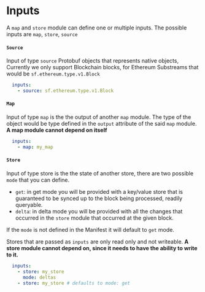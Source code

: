 # Inputs

A `map` and `store` module can define one or multiple inputs. The possible inputs are `map`, `store`, `source`

#### `Source`

Input of type `source` Protobuf objects that represents native objects, Currently we only support Blockchain blocks, for Ethereum Substreams that would be `sf.ethereum.type.v1.Block`

```yaml
  inputs:
    - source: sf.ethereum.type.v1.Block
```

#### `Map`

Input of type `map` is the the output of another `map` module. The type of the object would be type defined in the `output` attribute of the said `map` module. **A map module cannot depend on itself**

```yaml
  inputs:
    - map: my_map
```

#### `Store`

Input of type store is the the state of another store, there are two possible `mode` that you can define.

* `get`: in get mode you will be provided with a key/value store that is guaranteed to be synced up to the block being processed, readily queryable.
* `delta`: in delta mode you will be provided with all the changes that occurred in the `store` module that occurred at the given block.

If the  `mode` is not defined in the Manifest it will default to `get` mode.&#x20;

Stores that are passed as `inputs` are only read only and not writeable. **A store module cannot depend on, since it needs to have the ability to write to it.**&#x20;

```yaml
  inputs:
    - store: my_store
      mode: deltas
    - store: my_store # defaults to mode: get
```
